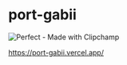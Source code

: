 
# port-gabii
![Perfect - Made with Clipchamp](https://github.com/ruthss0/port-gabii/assets/82294375/b4ec03d9-8252-4631-81ad-e38f82258ccb)





https://port-gabii.vercel.app/
